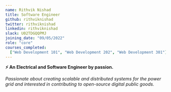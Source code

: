 ```yaml
---
name: Rithvik Nishad
title: Software Engineer
github: rithviknishad
twitter: rithviknishad
linkedin: rithviknishad
slack: U02TDGQQPMJ
joining_date: "09/05/2022"
role: "core"
courses_completed:
  ["Web Development 101", "Web Development 202", "Web Development 301"]
---
```


**⚡ An Electrical and Software Engineer by passion.**

_Passionate about creating scalable and distributed systems for the power grid and interested in contributing to open-source digital public goods._
